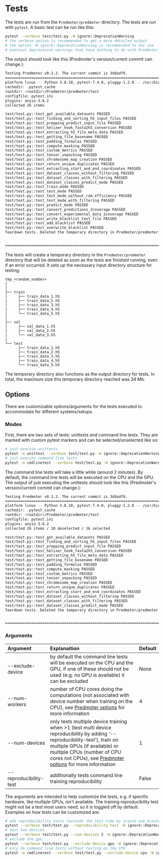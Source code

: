 # Tests
The tests are run from the ``Predmoter/predmoter`` directory. The tests are run with
``pytest``. A basic test can be run like this:
```bash
pytest --verbose test/test.py -W ignore::DeprecationWarning
# the verbose option is recommended to get a more detailed output
# the option -W ignore::DeprecationWarning is recommended to not see
# eventual deprecation warnings that have nothing to do with Predmoter itself
```
     
The output should look like this (Predmoter's version/current commit can change.):
```bash
Testing Predmoter v0.3.2. The current commit is 3ddadf9.
====================================================================================== test session starts =======================================================================================
platform linux -- Python 3.8.10, pytest-7.4.0, pluggy-1.2.0 -- /usr/bin/python3
cachedir: .pytest_cache
rootdir: <rootdir>/Predmoter/predmoter/test
configfile: pytest.ini
plugins: anyio-3.6.2
collected 26 items

test/test.py::test_get_available_datasets PASSED                                                                                                                                           [  3%]
test/test.py::test_finding_and_sorting_h5_input_files PASSED                                                                                                                               [  7%]
test/test.py::test_prepping_predict_input_file PASSED                                                                                                                                      [ 11%]
test/test.py::test_helixer_hook_fasta2h5_conversion PASSED                                                                                                                                 [ 15%]
test/test.py::test_extracting_h5_file_meta_data PASSED                                                                                                                                     [ 19%]
test/test.py::test_getting_file_basename PASSED                                                                                                                                            [ 23%]
test/test.py::test_padding_formulas PASSED                                                                                                                                                 [ 26%]
test/test.py::test_compute_masking PASSED                                                                                                                                                  [ 30%]
test/test.py::test_custom_metrics PASSED                                                                                                                                                   [ 34%]
test/test.py::test_tensor_unpacking PASSED                                                                                                                                                 [ 38%]
test/test.py::test_chromosome_map_creation PASSED                                                                                                                                          [ 42%]
test/test.py::test_return_unique_duplicates PASSED                                                                                                                                         [ 46%]
test/test.py::test_extracting_start_and_end_coordinates PASSED                                                                                                                             [ 50%]
test/test.py::test_dataset_classes_without_filtering PASSED                                                                                                                                [ 53%]
test/test.py::test_dataset_classes_with_filtering PASSED                                                                                                                                   [ 57%]
test/test.py::test_dataset_classes_predict_mode PASSED                                                                                                                                     [ 61%]
test/test.py::test_train_mode PASSED                                                                                                                                                       [ 65%]
test/test.py::test_test_mode PASSED                                                                                                                                                        [ 69%]
test/test.py::test_test_mode_without_ram_efficiency PASSED                                                                                                                                 [ 73%]
test/test.py::test_test_mode_with_filtering PASSED                                                                                                                                         [ 76%]
test/test.py::test_predict_mode PASSED                                                                                                                                                     [ 80%]
test/test.py::test_convert_predictions_2coverage PASSED                                                                                                                                    [ 84%]
test/test.py::test_convert_experimental_data_2coverage PASSED                                                                                                                              [ 88%]
test/test.py::test_write_blacklist_text_file PASSED                                                                                                                                        [ 92%]
test/test.py::test_add_blacklist PASSED                                                                                                                                                    [ 96%]
test/test.py::test_overwrite_blacklist PASSED                                                                                                                                              [100%]
Teardown tests. Deleted the temporary directory in Predmoter/predmoter.


================================================================================= 26 passed in 166.37s (0:02:46) =================================================================================
```
    
The tests will create a temporary directory in the ``Predmoter/predmoter`` directory
that will be deleted as soon as the tests are finished running, even if an error
occurred. It sets up the necessary input directory structure for testing:
```raw
tmp_<random_number> 
| 
|
├── train 
|     ├── train_data_1.h5
|     ├── train_data_2.h5
|     ├── train_data_3.h5
|     ├── train_data_4.h5
|     └── train_data_5.h5
|
├── val 
|     ├── val_data_1.h5
|     ├── val_data_2.h5
|     └── val_data_3.h5
|
└── test
      ├── train_data_1.h5
      ├── train_data_2.h5
      ├── train_data_3.h5
      ├── train_data_4.h5
      └── train_data_5.h5
```
The temporary directory also functions as the output directory for tests. In total,
the maximum size this temporary directory reached was 34 Mb.
    
## Options
There are customizable options/arguments for the tests executed to accommodate for
different systems/setups.
### Modes
First, there are two sets of tests: unittests and command line tests. They are marked
with custom pytest markers and can be selected/unselected like so:
```bash
# just execute unittests
pytest -m unittest --verbose test/test.py -W ignore::DeprecationWarning
# just execute command line tests
pytest -m cmdlinetest --verbose test/test.py -W ignore::DeprecationWarning
```
The command line tests will take a little while (around 2 minutes). By default, the
command line tests will be executed on the CPU and the GPU.    
The output of just executing the unittests should look like this (Predmoter's
version/current commit can change.):
```bash
Testing Predmoter v0.3.2. The current commit is 3ddadf9.
====================================================================================== test session starts =======================================================================================
platform linux -- Python 3.8.10, pytest-7.4.0, pluggy-1.2.0 -- /usr/bin/python3
cachedir: .pytest_cache
rootdir: <rootdir>/Predmoter/predmoter/test
configfile: pytest.ini
plugins: anyio-3.6.2
collected 26 items / 10 deselected / 16 selected

test/test.py::test_get_available_datasets PASSED                                                                                                                                           [  6%]
test/test.py::test_finding_and_sorting_h5_input_files PASSED                                                                                                                               [ 12%]
test/test.py::test_prepping_predict_input_file PASSED                                                                                                                                      [ 18%]
test/test.py::test_helixer_hook_fasta2h5_conversion PASSED                                                                                                                                 [ 25%]
test/test.py::test_extracting_h5_file_meta_data PASSED                                                                                                                                     [ 31%]
test/test.py::test_getting_file_basename PASSED                                                                                                                                            [ 37%]
test/test.py::test_padding_formulas PASSED                                                                                                                                                 [ 43%]
test/test.py::test_compute_masking PASSED                                                                                                                                                  [ 50%]
test/test.py::test_custom_metrics PASSED                                                                                                                                                   [ 56%]
test/test.py::test_tensor_unpacking PASSED                                                                                                                                                 [ 62%]
test/test.py::test_chromosome_map_creation PASSED                                                                                                                                          [ 68%]
test/test.py::test_return_unique_duplicates PASSED                                                                                                                                         [ 75%]
test/test.py::test_extracting_start_and_end_coordinates PASSED                                                                                                                             [ 81%]
test/test.py::test_dataset_classes_without_filtering PASSED                                                                                                                                [ 87%]
test/test.py::test_dataset_classes_with_filtering PASSED                                                                                                                                   [ 93%]
test/test.py::test_dataset_classes_predict_mode PASSED                                                                                                                                     [100%]
Teardown tests. Deleted the temporary directory in Predmoter/predmoter.


=============================================================================== 16 passed, 10 deselected in 10.21s ===============================================================================
```
     
### Arguments
| Argument               | Explanaition                                                                                                                                                                                                                                                                             | Default |
|:-----------------------|:-----------------------------------------------------------------------------------------------------------------------------------------------------------------------------------------------------------------------------------------------------------------------------------------|:--------|
| --exclude-device       | by default the command line tests will be executed on the CPU and the GPU, if one of these should not be used (e.g. no GPU is available) it can be excluded                                                                                                                              | None    |
| --num-workers          | number of CPU cores doing the computations (not associated with device number when training on the CPU), see [Predmoter options](../../docs/Predmoter_options.md) for more information                                                                                                   | 4       |
| --num-devices          | only tests multiple device training when >1 (test multi device reproducibility by adding '--reproducibility-test'), train on multiple GPUs (if available) or multiple CPUs (number of CPU cores not CPUs), see [Predmoter options](../../docs/Predmoter_options.md) for more information | 1       |
| --reproducibility-test | additionally tests command line training reproducibility                                                                                                                                                                                                                                 | False   |
     
The arguments are intended to help customize the tests, e.g. if specific hardware,
like multiple GPUs, isn't available. The training reproducibility test might not be
a test most users need, so it is toggled off by default. Examples on how tests can
be customized are:
```bash
# add reproducibility tests (extends the test time by around one minute)
pytest --verbose test/test.py --reproducibility-test -W ignore::DeprecationWarning
# test two devices
pytest --verbose test/test.py --num-devices 2 -W ignore::DeprecationWarning
# exclude the gpu
pytest --verbose test/test.py --exclude-device gpu -W ignore::DeprecationWarning
# only do command line tests without testing on the CPU
pytest -m cmdlinetest --verbose test/test.py --exclude-device cpu -W ignore::DeprecationWarning
```
